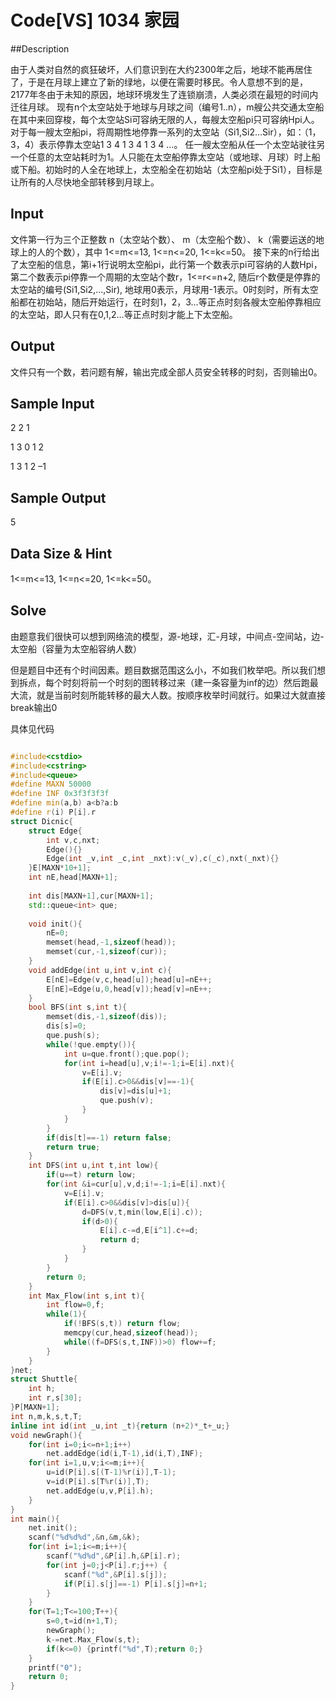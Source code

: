 # Code[VS] 1034 家园
##Description

由于人类对自然的疯狂破坏，人们意识到在大约2300年之后，地球不能再居住了，于是在月球上建立了新的绿地，以便在需要时移民。令人意想不到的是，2177年冬由于未知的原因，地球环境发生了连锁崩溃，人类必须在最短的时间内迁往月球。
现有n个太空站处于地球与月球之间（编号1..n），m艘公共交通太空船在其中来回穿梭，每个太空站Si可容纳无限的人，每艘太空船pi只可容纳Hpi人。对于每一艘太空船pi，将周期性地停靠一系列的太空站（Si1,Si2…Sir），如：（1，3，4）表示停靠太空站1 3 4 1 3 4 1 3 4 …。 任一艘太空船从任一个太空站驶往另一个任意的太空站耗时为1。人只能在太空船停靠太空站（或地球、月球）时上船或下船。初始时的人全在地球上，太空船全在初始站（太空船pi处于Si1），目标是让所有的人尽快地全部转移到月球上。

## Input

文件第一行为三个正整数 n（太空站个数）、 m（太空船个数）、 k（需要运送的地球上的人的个数），其中 1<=m<=13, 1<=n<=20, 1<=k<=50。
接下来的n行给出了太空船的信息，第i+1行说明太空船pi，此行第一个数表示pi可容纳的人数Hpi，第二个数表示pi停靠一个周期的太空站个数r，1<=r<=n+2, 随后r个数便是停靠的太空站的编号(Si1,Si2,…,Sir), 地球用0表示，月球用-1表示。0时刻时，所有太空船都在初始站，随后开始运行，在时刻1，2，3…等正点时刻各艘太空船停靠相应的太空站，即人只有在0,1,2…等正点时刻才能上下太空船。

## Output

文件只有一个数，若问题有解，输出完成全部人员安全转移的时刻，否则输出0。

## Sample Input

2 2 1

1 3 0 1 2

1 3 1 2 –1

## Sample Output

5

## Data Size & Hint

1<=m<=13, 1<=n<=20, 1<=k<=50。

## Solve

由题意我们很快可以想到网络流的模型，源-地球，汇-月球，中间点-空间站，边-太空船（容量为太空船容纳人数）

但是题目中还有个时间因素。题目数据范围这么小，不如我们枚举吧。所以我们想到拆点，每个时刻将前一个时刻的图转移过来（建一条容量为inf的边）然后跑最大流，就是当前时刻所能转移的最大人数。按顺序枚举时间就行。如果过大就直接break输出0

具体见代码

```cpp

#include<cstdio>
#include<cstring>
#include<queue>
#define MAXN 50000
#define INF 0x3f3f3f3f
#define min(a,b) a<b?a:b
#define r(i) P[i].r
struct Dicnic{
	struct Edge{
		int v,c,nxt;
		Edge(){}
		Edge(int _v,int _c,int _nxt):v(_v),c(_c),nxt(_nxt){}
	}E[MAXN*10+1];
	int nE,head[MAXN+1];
	
	int dis[MAXN+1],cur[MAXN+1];
	std::queue<int> que;
	
	void init(){
		nE=0;
		memset(head,-1,sizeof(head));
		memset(cur,-1,sizeof(cur));
	}
	void addEdge(int u,int v,int c){
		E[nE]=Edge(v,c,head[u]);head[u]=nE++;
		E[nE]=Edge(u,0,head[v]);head[v]=nE++;
	} 
	bool BFS(int s,int t){
		memset(dis,-1,sizeof(dis));
		dis[s]=0;
		que.push(s);
		while(!que.empty()){
			int u=que.front();que.pop();
			for(int i=head[u],v;i!=-1;i=E[i].nxt){
				v=E[i].v;
				if(E[i].c>0&&dis[v]==-1){
					dis[v]=dis[u]+1;
					que.push(v);
				}
			}
		}
		if(dis[t]==-1) return false;
		return true;
	}
	int DFS(int u,int t,int low){
		if(u==t) return low;
		for(int &i=cur[u],v,d;i!=-1;i=E[i].nxt){
			v=E[i].v;
			if(E[i].c>0&&dis[v]>dis[u]){
				d=DFS(v,t,min(low,E[i].c));
				if(d>0){
					E[i].c-=d,E[i^1].c+=d;
					return d;
				}
			}
		}
		return 0;
	}
	int Max_Flow(int s,int t){
		int flow=0,f;
		while(1){
			if(!BFS(s,t)) return flow;
			memcpy(cur,head,sizeof(head));
			while((f=DFS(s,t,INF))>0) flow+=f;
		}
	}
}net;
struct Shuttle{
	int h;
	int r,s[30];
}P[MAXN+1];
int n,m,k,s,t,T;
inline int id(int _u,int _t){return (n+2)*_t+_u;}
void newGraph(){
	for(int i=0;i<=n+1;i++)
		net.addEdge(id(i,T-1),id(i,T),INF);
	for(int i=1,u,v;i<=m;i++){
		u=id(P[i].s[(T-1)%r(i)],T-1);
		v=id(P[i].s[T%r(i)],T);
		net.addEdge(u,v,P[i].h);
	}
}
int main(){
	net.init();
	scanf("%d%d%d",&n,&m,&k);
	for(int i=1;i<=m;i++){
		scanf("%d%d",&P[i].h,&P[i].r);
		for(int j=0;j<P[i].r;j++) {
			scanf("%d",&P[i].s[j]);
			if(P[i].s[j]==-1) P[i].s[j]=n+1; 
		}
	}
	for(T=1;T<=100;T++){
		s=0,t=id(n+1,T);
		newGraph();
		k-=net.Max_Flow(s,t);
		if(k<=0) {printf("%d",T);return 0;}
	}
	printf("0");
	return 0;
}
```
